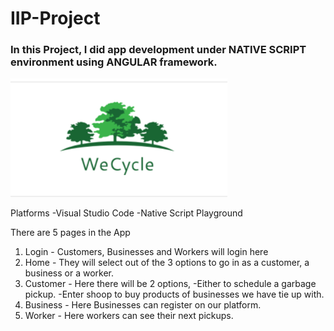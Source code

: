# IIP-Project
### In this Project, I did app development under NATIVE SCRIPT environment using ANGULAR framework.
![](images/logonew.png)

Platforms
  -Visual Studio Code
  -Native Script Playground
 

There are 5 pages in the App
1. Login - Customers, Businesses and Workers will login here
2. Home - They will select out of the 3 options to go in as a customer, a business or a worker.
3. Customer - Here there will be 2 options, 
                    -Either to schedule a garbage pickup.
                    -Enter shoop to buy products of businesses we have tie up with.
4. Business - Here Businesses can register on our platform.
5. Worker - Here workers can see their next pickups.


